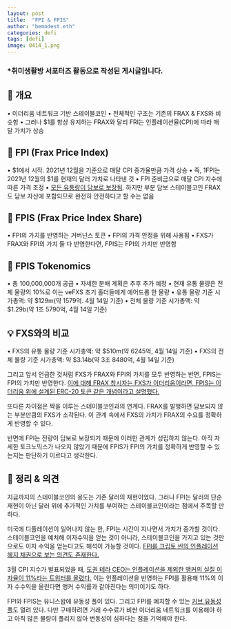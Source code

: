 ```yaml
---
layout: post
title:  "FPI & FPIS"
author: "bemodest.eth"
categories: defi
tags: [defi]
image: 0414_1.png
---
```


### *취미생활방 서포터즈 활동으로 작성된 게시글입니다.

## 🔎 개요
• 이더리움 네트워크 기반 스테이블코인
• 전체적인 구조는 기존의 FRAX & FXS와 비슷함
• 그러나 $1를 항상 유지하는 FRAX와 달리 FRI는 인플레이션율(CPI)에 따라 매달 가치가 상승

## 🔎 FPI (Frax Price Index)
• $1에서 시작. 2021년 12월을 기준으로 매달 CPI 증가율만큼 가격 상승
• 즉, 1FPI는 2021년 12월의 $1를 현재의 달러 가치로 나타낸 것
• FPI 준비금으로 매달 CPI 지수에 따른 가격 조정
• [모든 유통량이 담보로 보장됨](https://t.me/fraxfinance/188604). 하지만 부분 담보 스테이블코인 FRAX도 담보 자산에 포함되므로 완전히 안전하다고 할 수는 없음

## 🔎 FPIS (Frax Price Index Share)
• FPI의 가치를 반영하는 거버넌스 토큰
• FPI의 가격 안정을 위해 사용됨
• FXS가 FRAX와 FPI의 가치 둘 다 반영한다면, FPIS는 FPI의 가치만 반영함

## 🔎 FPIS Tokenomics
• 총 100,000,000개 공급
• 자세한 분배 계획은 추후 추가 예정
• 현재 유통 물량은 전체 물량의 10%로 이는 veFXS 초기 홀더들에게 에어드롭 한 물량
• 유통 물량 기준 시가총액: 약 $129m(약 1579억. 4월 14일 기준)
• 전체 물량 기준 시가총액: 약 $1.29b(약 1조 5790억, 4월 14일 기준)

## 💡 FXS와의 비교
• FXS의 유통 물량 기준 시가총액: 약 $510m(약 6245억, 4월 14일 기준)
• FXS의 전체 물량 기준 시가총액: 약 $3.14b(약 3조 8480억, 4월 14일 기준)

그리고 앞서 언급한 것처럼 FXS가 FRAX와 FPI의 가치를 모두 반영하는 반면, FPIS는 FPI의 가치만 반영한다. [이에 대해 FRAX 창시자는 FXS가 이더리움이라면, FPIS는 이더리움 위에 설계된 ERC-20 토큰 같은 개념이라고 설명했다.](https://t.me/fraxfinance/188482)

또다른 차이점은 짝을 이루는 스테이블코인과의 연계다. FRAX를 발행하면 담보되지 않는 부분만큼의 FXS가 소각된다. 이 관계 속에서 FXS의 가치가 FRAX의 수요를 정확하게 반영할 수 있다.

반면에 FPI는 전량이 담보로 보장되기 때문에 이러한 관계가 성립하지 않는다. 아직 자세한 토크노믹스가 나오지 않았기 때문에 FPIS가 FPI의 가치를 정확하게 반영할 수 있는지는 판단하기 이르다고 생각한다.

## 🔎 정리 & 의견
지금까지의 스테이블코인의 용도는 기존 달러의 재현이었다. 그러나 FPI는 달러의 단순 재현이 아닌 달러 위에 추가적인 가치를 부여하는 스테이블코인이라는 점에서 주목할 만하다.

미국에 디플레이션이 일어나지 않는 한, FPI는 시간이 지나면서 가치가 증가할 것이다. 스테이블코인을 예치해 이자수익을 얻는 것이 아니라, 스테이블코인을 가지고 있는 것만으로도 이자 수익을 얻는다고도 해석이 가능할 것이다. [FPI를 크립토 씬의 인플레이션 헤지 채권으로 보는 의견도 존재한다.](https://twitter.com/alphanonceStaff/status/1513781455675027456?s=20&t=9YVE_BZ796dofURWb7QKDQ)

3월 CPI 지수가 발표되었을 때, [도권 테라 CEO는 인플레이션을 제외한 앵커의 실질 이자율이 11%라는 트위터를 올렸다.](https://twitter.com/stablekwon/status/1513858261467889667?s=20&t=9YVE_BZ796dofURWb7QKDQ) 이는 인플레이션을 반영하는 FPI를 활용해 11%의 이자 수수익을 올린다면 앵커 수익률과 같아진다는 의미이기도 하다.

FPI와 FPIS는 유니스왑에 유동성 풀이 있다. 그리고 FPI를 예치할 수 있는 [커브 유동성 풀](https://curve.fi/factory-crypto/48)도 열려 있다. 다만 구매하려면 거래 수수료가 비싼 이더리움 네트워크를 이용해야 하고 아직 많은 물량이 풀리지 않아 변동성이 심하다는 점을 기억해야 한다.
